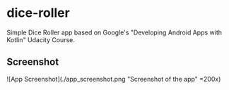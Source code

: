 # dice-roller
Simple Dice Roller app based on Google's "Developing Android Apps with Kotlin" Udacity Course.

## Screenshot
![App Screenshot](./app_screenshot.png "Screenshot of the app" =200x)
